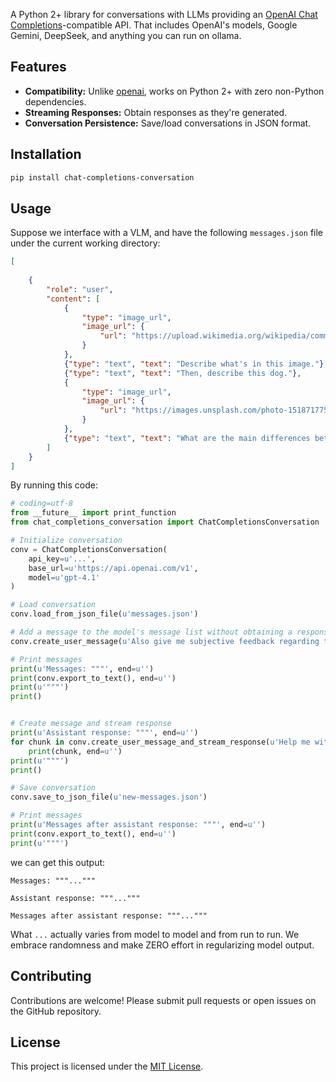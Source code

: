 A Python 2+ library for conversations with LLMs providing
an [OpenAI Chat Completions](https://platform.openai.com/docs/api-reference/chat)-compatible API. That includes OpenAI's
models, Google Gemini, DeepSeek, and anything you can run on ollama.

## Features

- **Compatibility:** Unlike [openai](https://github.com/openai/openai-python), works on Python 2+ with zero non-Python
  dependencies.
- **Streaming Responses:** Obtain responses as they're generated.
- **Conversation Persistence:** Save/load conversations in JSON format.

## Installation

```bash
pip install chat-completions-conversation
```

## Usage

Suppose we interface with a VLM, and have the following `messages.json` file under the current working directory:

```json
[
    
    {
        "role": "user",
        "content": [
            {
                "type": "image_url",
                "image_url": {
                    "url": "https://upload.wikimedia.org/wikipedia/commons/thumb/4/47/PNG_transparency_demonstration_1.png/640px-PNG_transparency_demonstration_1.png"
                }
            },
            {"type": "text", "text": "Describe what's in this image."},
            {"type": "text", "text": "Then, describe this dog."},
            {
                "type": "image_url",
                "image_url": {
                    "url": "https://images.unsplash.com/photo-1518717758536-85ae29035b6d"
                }
            },
            {"type": "text", "text": "What are the main differences between them?"}
        ]
    }
]
```

By running this code:

```python
# coding=utf-8
from __future__ import print_function
from chat_completions_conversation import ChatCompletionsConversation

# Initialize conversation
conv = ChatCompletionsConversation(
    api_key=u'...',
    base_url=u'https://api.openai.com/v1',
    model=u'gpt-4.1'
)

# Load conversation
conv.load_from_json_file(u'messages.json')

# Add a message to the model's message list without obtaining a response
conv.create_user_message(u'Also give me subjective feedback regarding the images.')

# Print messages
print(u'Messages: """', end=u'')
print(conv.export_to_text(), end=u'')
print(u'"""')
print()


# Create message and stream response
print(u'Assistant response: """', end=u'')
for chunk in conv.create_user_message_and_stream_response(u'Help me with the above tasks.'):
    print(chunk, end=u'')
print(u'"""')
print()

# Save conversation
conv.save_to_json_file(u'new-messages.json')

# Print messages
print(u'Messages after assistant response: """', end=u'')
print(conv.export_to_text(), end=u'')
print(u'"""')
```

we can get this output:

```
Messages: """..."""

Assistant response: """..."""

Messages after assistant response: """..."""
```

What `...` actually varies from model to model and from run to run. We embrace randomness and make ZERO effort in regularizing model output.

## Contributing

Contributions are welcome! Please submit pull requests or open issues on the GitHub repository.

## License

This project is licensed under the [MIT License](LICENSE).
